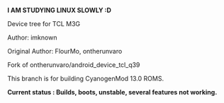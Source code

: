 **I AM STUDYING LINUX SLOWLY :D**

Device tree for TCL M3G

Author: imknown

Original Author: FlourMo, ontherunvaro

Fork of ontherunvaro/android_device_tcl_q39

This branch is for building CyanogenMod 13.0 ROMS.

**Current status : Builds, boots, unstable, several features not working.**
